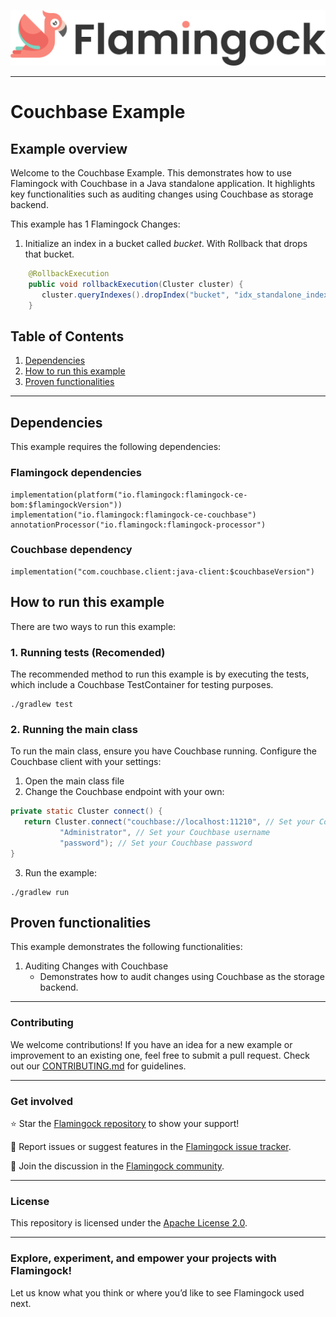 ![Header Image](../misc/logo-with-text.png)
___

# Couchbase Example

## Example overview

Welcome to the Couchbase Example. This demonstrates how to use Flamingock with Couchbase in a Java
standalone application. It highlights key functionalities such as auditing changes using Couchbase as storage backend.

This example has 1 Flamingock Changes:
1. Initialize an index in a bucket called *bucket*. With Rollback that drops that bucket.
```java
    @RollbackExecution
    public void rollbackExecution(Cluster cluster) {
       cluster.queryIndexes().dropIndex("bucket", "idx_standalone_index", DropQueryIndexOptions.dropQueryIndexOptions().ignoreIfNotExists(true));
    }
```

## Table of Contents

1. [Dependencies](#dependencies)
2. [How to run this example](#how-to-run-this-example)
3. [Proven functionalities](#proven-functionalities)

---

## Dependencies

This example requires the following dependencies:
### Flamingock dependencies
    implementation(platform("io.flamingock:flamingock-ce-bom:$flamingockVersion"))
    implementation("io.flamingock:flamingock-ce-couchbase")
    annotationProcessor("io.flamingock:flamingock-processor")

### Couchbase dependency
    implementation("com.couchbase.client:java-client:$couchbaseVersion")

## How to run this example

There are two ways to run this example:

### 1. Running tests (Recomended)
The recommended method to run this example is by executing the tests, which include a Couchbase TestContainer for testing
purposes.
```shell
./gradlew test
```

### 2. Running the main class
To run the main class, ensure you have Couchbase running. Configure the Couchbase client with your settings:

1. Open the main class file
2. Change the Couchbase endpoint with your own:
```java
private static Cluster connect() {
   return Cluster.connect("couchbase://localhost:11210", // Set your Couchbase endpoint
           "Administrator", // Set your Couchbase username
           "password"); // Set your Couchbase password
}
```
3. Run the example:
```shell
./gradlew run
```

## Proven functionalities

This example demonstrates the following functionalities:
1. Auditing Changes with Couchbase
   - Demonstrates how to audit changes using Couchbase as the storage backend.

___

### Contributing
We welcome contributions! If you have an idea for a new example or improvement to an existing one, feel free to submit a
pull request. Check out our [CONTRIBUTING.md](../CONTRIBUTING.md) for guidelines.

___

### Get involved
⭐ Star the [Flamingock repository](https://github.com/mongock/flamingock-project) to show your support!

🐞 Report issues or suggest features in the [Flamingock issue tracker](https://github.com/mongock/flamingock-project/issues).

💬 Join the discussion in the [Flamingock community](https://github.com/mongock/flamingock-project/discussions).

___

### License
This repository is licensed under the [Apache License 2.0](../LICENSE.md).

___

### Explore, experiment, and empower your projects with Flamingock!
Let us know what you think or where you’d like to see Flamingock used next.
